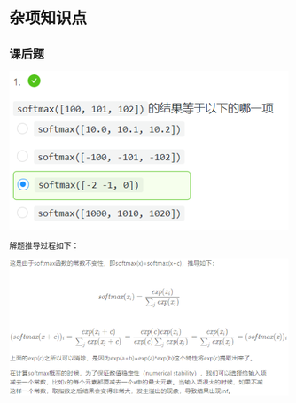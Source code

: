 # 杂项知识点

## 课后题

![image-20200216141325720](image/image-20200216141325720.png)

解题推导过程如下：

![image-20200214145010571](image/image-20200214145010571.png)

